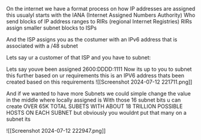 
On the internet we have a format process on how IP addresses are assigned this usualyl starts with the IANA (Internet Assigned Numbers Authority)
Who send blocks of IP address ranges to RIRs (regional Internet Registries) 
RIRs assign smaller subnet blocks to ISPs 

And the ISP assigns you as the costumer with an IPv6 address that is associated with a /48 subnet 





Lets say ur a customer of that ISP and you have to subnet:

Lets say youve been assigned 2600:DDDD:1111 Now its up to you to subnet this further based on ur requirements this is an IPV6 address thats been created based on this requirements ![[Screenshot 2024-07-12 221711.png]]


And if we wanted to have more Subnets we could simple change the value in the middle where locally assigned is
With those 16 subnet bits u can create OVER 65K TOTAL SUBETS WITH ABOUT 18 TRILLION POSSIBLE HOSTS ON EACH SUBNET but obviously you wouldnt put that many on a subnet its 





![[Screenshot 2024-07-12 222947.png]]